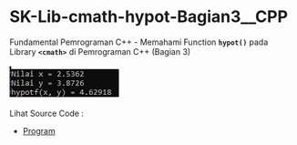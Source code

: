 # SK-Lib-cmath-hypot-Bagian3__CPP
Fundamental Pemrograman C++ - Memahami Function <code><b>hypot()</b></code> pada Library <code><b>&lt;cmath></b></code> di Pemrograman C++ (Bagian 3)<br><br>
<img src="https://github.com/RizkyKhapidsyah/SK-Lib-cmath-hypot-Bagian3__CPP/blob/master/SK-Lib-cmath-hypot-Bagian3__CPP/result/001.PNG"><br><br>
Lihat Source Code : <br>
- <a href="https://github.com/RizkyKhapidsyah/SK-Lib-cmath-hypot-Bagian3__CPP/blob/master/SK-Lib-cmath-hypot-Bagian3__CPP/Source.cpp">Program</a>
